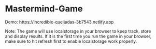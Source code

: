 # Mastermind-Game
Demo: https://incredible-queijadas-3b7543.netlify.app 

Note: The game will use localstorage in your browser to keep track, store and display results. If it is the first time you run the game in your browser, make sure to hit refresh first to enable localstorage work properly.
